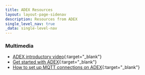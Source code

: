 ```yaml
---
title: ADEX Resources
layout: layout-page-sidenav
description: Resources from ADEX
single_level_nav: true
_data: single-level-nav
---
```


### Multimedia

- [ADEX introductory video](https://d3uzjhjcl6zsbz.cloudfront.net/ADEX-overview.mp4){:target="_blank"}
- [Get started with ADEX](https://d3uzjhjcl6zsbz.cloudfront.net/how-to-get-started-on-ADEX.mp4){:target="_blank"}
- [How to set up MQTT connections on ADEX](https://d3uzjhjcl6zsbz.cloudfront.net/how-to-set-up-mqtt-connections-on-ADEX.mp4){:target="_blank"}

